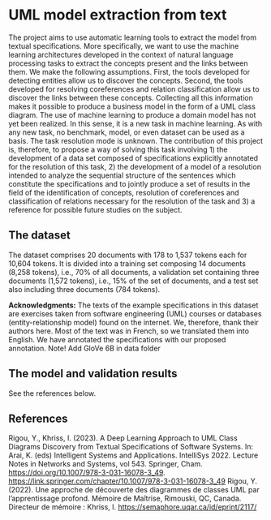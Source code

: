 # UML model extraction from text

The project aims to use automatic learning tools to extract the model from textual specifications. More specifically, we want to use the machine learning architectures developed in the context of natural language processing tasks to extract the concepts present and the links between them. We make the following assumptions. First, the tools developed for detecting entities allow us to discover the concepts. Second, the tools developed for resolving coreferences and relation classification allow us to discover the links between these concepts. Collecting all this information makes it possible to produce a business model in the form of a UML class diagram.
The use of machine learning to produce a domain model has not yet been realized. In this sense, it is a new task in machine learning. As with any new task, no benchmark, model, or even dataset can be used as a basis. The task resolution mode is unknown. The contribution of this project is, therefore, to propose a way of solving this task involving 1) the development of a data set composed of specifications explicitly annotated for the resolution of this task, 2) the development of a model of a resolution intended to analyze the sequential structure of the sentences which constitute the specifications and to jointly produce a set of results in the field of the identification of concepts, resolution of coreferences and classification of relations necessary for the resolution of the task and 3) a reference for possible future studies on the subject.

## The dataset
The dataset comprises 20 documents with 178 to 1,537 tokens each for 10,604 tokens. It is divided into a training set composing 14 documents (8,258 tokens), i.e., 70% of all documents, a validation set containing three documents (1,572 tokens), i.e., 15% of the set of documents, and a test set also including three documents (784 tokens). 

<b>Acknowledgments:</b> The texts of the example specifications in this dataset are exercises taken from software engineering (UML) courses or databases (entity-relationship model) found on the internet. We, therefore, thank their authors here. Most of the text was in French, so we translated them into English. We have annotated the specifications with our proposed annotation.
Note! Add GloVe 6B in data folder

## The model and validation results
See the references below.

## References
Rigou, Y., Khriss, I. (2023). A Deep Learning Approach to UML Class Diagrams Discovery from Textual Specifications of Software Systems. In: Arai, K. (eds) Intelligent Systems and Applications. IntelliSys 2022. Lecture Notes in Networks and Systems, vol 543. Springer, Cham. https://doi.org/10.1007/978-3-031-16078-3_49. https://link.springer.com/chapter/10.1007/978-3-031-16078-3_49
Rigou, Y. (2022). Une approche de découverte des diagrammes de classes UML par l’apprentissage profond. Mémoire de Maîtrise, Rimouski, QC, Canada. Directeur de mémoire : Khriss, I. https://semaphore.uqar.ca/id/eprint/2117/
